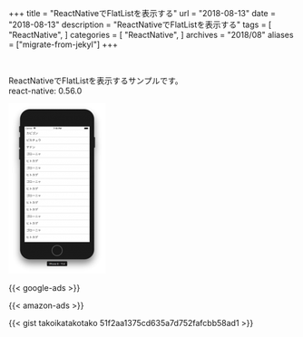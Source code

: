 +++
title = "ReactNativeでFlatListを表示する"
url = "2018-08-13"
date = "2018-08-13"
description = "ReactNativeでFlatListを表示する"
tags = [
    "ReactNative",
]
categories = [
    "ReactNative",
]
archives = "2018/08"
aliases = ["migrate-from-jekyl"]
+++

<br>

ReactNativeでFlatListを表示するサンプルです。  
react-native: 0.56.0  

![alt](1.png)

<!-- Google Ads -->
{{< google-ads >}}

<!-- Amazon Ads -->
{{< amazon-ads >}}

{{< gist takoikatakotako 51f2aa1375cd635a7d752fafcbb58ad1 >}}
